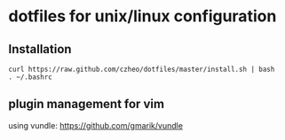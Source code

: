 dotfiles for unix/linux configuration
===========================

Installation
------------------

    curl https://raw.github.com/czheo/dotfiles/master/install.sh | bash
    . ~/.bashrc

plugin management for vim
-----------------------

using vundle: https://github.com/gmarik/vundle
